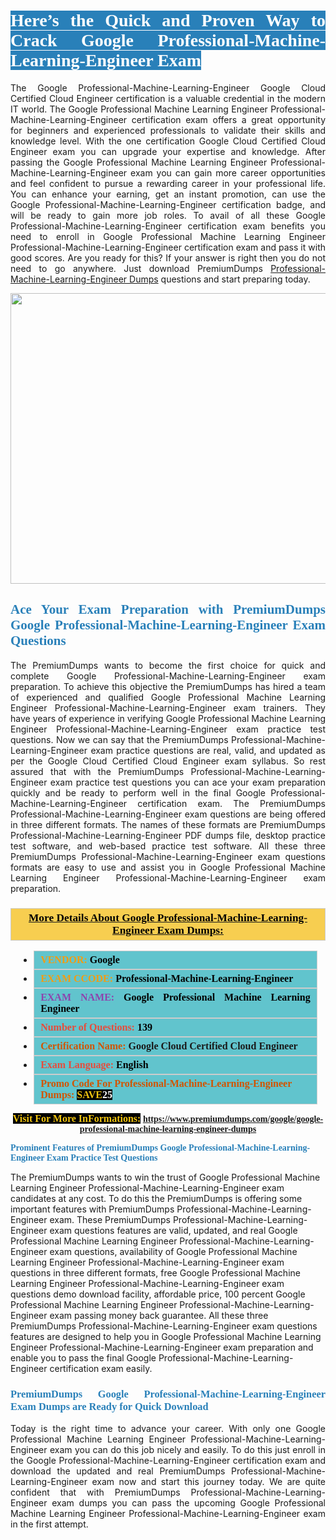 <h1 style="text-align: justify;"><span style="color:#ffffff;"><span style="font-family:Georgia,serif;"><strong><span style="background-color:#2980b9;">Here’s the Quick and Proven Way to Crack Google Professional-Machine-Learning-Engineer Exam</span></strong></span></span></h1>

<p style="text-align: justify;">The Google Professional-Machine-Learning-Engineer Google Cloud Certified Cloud Engineer certification is a valuable credential in the modern IT world. The Google Professional Machine Learning Engineer Professional-Machine-Learning-Engineer certification exam offers a great opportunity for beginners and experienced professionals to validate their skills and knowledge level. With the one certification Google Cloud Certified Cloud Engineer exam you can upgrade your expertise and knowledge. After passing the Google Professional Machine Learning Engineer Professional-Machine-Learning-Engineer exam you can gain more career opportunities and feel confident to pursue a rewarding career in your professional life. You can enhance your earning, get an instant promotion, can use the Google Professional-Machine-Learning-Engineer certification badge, and will be ready to gain more job roles. To avail of all these Google Professional-Machine-Learning-Engineer certification exam benefits you need to enroll in Google Professional Machine Learning Engineer Professional-Machine-Learning-Engineer certification exam and pass it with good scores. Are you ready for this? If your answer is right then you do not need to go anywhere. Just download PremiumDumps <a href="https://www.premiumdumps.com/google/google-professional-machine-learning-engineer-dumps">Professional-Machine-Learning-Engineer Dumps</a> questions and start preparing today.</p>

<p style="text-align: center;"><a href="https://www.premiumdumps.com/google/google-professional-machine-learning-engineer-dumps"><img alt="" src="https://i.imgur.com/KJGzbJ2.jpeg" style="width: 700px; height: 465px;" /></a></p>

<h2 style="text-align: justify;"><span style="color:#2980b9;"><span style="font-family:Georgia,serif;"><strong>Ace Your Exam Preparation with PremiumDumps Google Professional-Machine-Learning-Engineer Exam Questions</strong></span></span></h2>

<p style="text-align: justify;">The PremiumDumps wants to become the first choice for quick and complete Google Professional-Machine-Learning-Engineer exam preparation. To achieve this objective the PremiumDumps has hired a team of experienced and qualified Google Professional Machine Learning Engineer Professional-Machine-Learning-Engineer exam trainers. They have years of experience in verifying Google Professional Machine Learning Engineer Professional-Machine-Learning-Engineer exam practice test questions. Now we can say that the PremiumDumps Professional-Machine-Learning-Engineer exam practice questions are real, valid, and updated as per the Google Cloud Certified Cloud Engineer exam syllabus. So rest assured that with the PremiumDumps Professional-Machine-Learning-Engineer exam practice test questions you can ace your exam preparation quickly and be ready to perform well in the final Google Professional-Machine-Learning-Engineer certification exam. The PremiumDumps Professional-Machine-Learning-Engineer exam questions are being offered in three different formats. The names of these formats are PremiumDumps Professional-Machine-Learning-Engineer PDF dumps file, desktop practice test software, and web-based practice test software. All these three PremiumDumps Professional-Machine-Learning-Engineer exam questions formats are easy to use and assist you in Google Professional Machine Learning Engineer Professional-Machine-Learning-Engineer exam preparation.</p>

<h3 style="background: #f7ce50; border: 1px solid rgb(204, 204, 204); padding: 5px 10px; text-align: center;"><span style="font-family:Georgia,serif;"><u><u><span style="color:#000000;"><span style="font-size:11pt"><span style="line-height:normal"><b><span style="font-size:13.0pt"><span cambria="">More Details About Google Professional-Machine-Learning-Engineer Exam Dumps:</span></span></b></span></span></span></u></u></span></h3>

<ul>
	<li style="margin:0cm 10pt">
	<div style="background:#61c4cd; border: 1px solid rgb(204, 204, 204); padding: 5px 10px; text-align: justify;"><span style="font-family:Georgia,serif;"><span style="font-size:11pt"><span style="line-height:normal"><b><span style="font-size:12.0pt"><span new="" roman="" times=""><span style="color:#f39c12;">VENDOR:</span> <span style="color:#000000;">Google</span></span></span></b></span></span></span></div>
	</li>
	<li style="margin:0cm 10pt">
	<div style="background: #61c4cd; border: 1px solid rgb(204, 204, 204); padding: 5px 10px; text-align: justify;"><span style="font-family:Georgia,serif;"><span style="font-size:11pt"><span style="line-height:normal"><b><span style="font-size:12.0pt"><span new="" roman="" times=""><span style="color:#f39c12;">EXAM CCODE:</span> <span style="color:#000000;">Professional-Machine-Learning-Engineer</span></span></span></b></span></span></span></div>
	</li>
	<li style="margin:0cm 10pt">
	<div style="background: #61c4cd; border: 1px solid rgb(204, 204, 204); padding: 5px 10px; text-align: justify;"><span style="font-family:Georgia,serif;"><span style="font-size:11pt"><span style="line-height:normal"><b><span style="font-size:12.0pt"><span new="" roman="" times=""><span style="color:#8e44ad;">EXAM NAME:</span> <span style="color:#000000;">Google Professional Machine Learning Engineer</span></span></span></b></span></span></span></div>
	</li>
	<li style="margin:0cm 10pt">
	<div style="background: #61c4cd; border: 1px solid rgb(204, 204, 204); padding: 5px 10px;"><span style="font-family:Georgia,serif;"><span style="font-size:11pt"><span style="line-height:normal"><b><span style="font-size:12.0pt"><span new="" roman="" times=""><span style="color:#e74c3c;">Number of Questions:</span><span style="color:#000000;"><span style="color:#f1c40f;"> </span>139</span></span></span></b></span></span></span></div>
	</li>
	<li style="margin:0cm 10pt">
	<div style="background: #61c4cd; border: 1px solid rgb(204, 204, 204); padding: 5px 10px; text-align: justify;"><span style="font-family:Georgia,serif;"><span style="font-size:11pt"><span style="line-height:normal"><b><span style="font-size:12.0pt"><span new="" roman="" times=""><span style="color:#d35400;">Certification Name:</span> Google Cloud Certified Cloud Engineer</span></span></b></span></span></span></div>
	</li>
	<li style="margin:0cm 10pt">
	<div style="background: #61c4cd; border: 1px solid rgb(204, 204, 204); padding: 5px 10px; text-align: justify;"><span style="font-family:Georgia,serif;"><span style="font-size:11pt"><span style="line-height:normal"><b><span style="font-size:12.0pt"><span new="" roman="" times=""><span style="color:#e74c3c;">Exam Language:</span> <span style="color:#000000;">English</span></span></span></b></span></span></span></div>
	</li>
	<li style="margin:0cm 10pt">
	<div style="background: #61c4cd; border: 1px solid rgb(204, 204, 204); padding: 5px 10px;"><span style="font-family:Georgia,serif;"><span style="font-size:11pt"><span style="line-height:normal"><b><span style="font-size:12.0pt"><span new="" roman="" times=""><span style="color:#d35400;">Promo Code For Professional-Machine-Learning-Engineer Dumps:</span><span style="color:#f1c40f;"> <span style="background-color:#000000;">SAVE</span></span><span style="color:#ffffff;"><span style="background-color:#000000;">25</span></span></span></span></b></span></span></span></div>
	</li>
</ul>

<p style="text-align: center;"><span style="font-family:Georgia,serif;"><strong><span style="font-size:16px;"><span style="color:#f1c40f;"><span style="background-color:#000000;">Visit For More InFormations:</span></span></span> <a href="https://www.premiumdumps.com/google/google-professional-machine-learning-engineer-dumps">https://www.premiumdumps.com/google/google-professional-machine-learning-engineer-dumps</a></strong></span></p>

<p><span style="color:#2980b9;"><span style="font-family:Georgia,serif;"><strong><strong><strong>Prominent Features of PremiumDumps Google Professional-Machine-Learning-Engineer Exam Practice Test Questions</strong></strong></strong></span></span></p>

<p>The PremiumDumps wants to win the trust of Google Professional Machine Learning Engineer Professional-Machine-Learning-Engineer exam candidates at any cost. To do this the PremiumDumps is offering some important features with PremiumDumps Professional-Machine-Learning-Engineer exam. These PremiumDumps Professional-Machine-Learning-Engineer exam questions features are valid, updated, and real Google Professional Machine Learning Engineer Professional-Machine-Learning-Engineer exam questions, availability of Google Professional Machine Learning Engineer Professional-Machine-Learning-Engineer exam questions in three different formats, free Google Professional Machine Learning Engineer Professional-Machine-Learning-Engineer exam questions demo download facility, affordable price, 100 percent Google Professional Machine Learning Engineer Professional-Machine-Learning-Engineer exam passing money back guarantee. All these three PremiumDumps Professional-Machine-Learning-Engineer exam questions features are designed to help you in Google Professional Machine Learning Engineer Professional-Machine-Learning-Engineer exam preparation and enable you to pass the final Google Professional-Machine-Learning-Engineer certification exam easily.</p>

<h3 style="text-align: justify;"><span style="color:#2980b9;"><span style="font-family:Georgia,serif;"><strong><strong><strong>PremiumDumps Google Professional-Machine-Learning-Engineer Exam Dumps are Ready for Quick Download</strong></strong></strong></span></span></h3>

<p style="text-align: justify;">Today is the right time to advance your career. With only one Google Professional Machine Learning Engineer Professional-Machine-Learning-Engineer exam you can do this job nicely and easily. To do this just enroll in the Google Professional-Machine-Learning-Engineer certification exam and download the updated and real PremiumDumps Professional-Machine-Learning-Engineer exam now and start this journey today. We are quite confident that with PremiumDumps Professional-Machine-Learning-Engineer exam dumps you can pass the upcoming Google Professional Machine Learning Engineer Professional-Machine-Learning-Engineer exam in the first attempt.</p>
